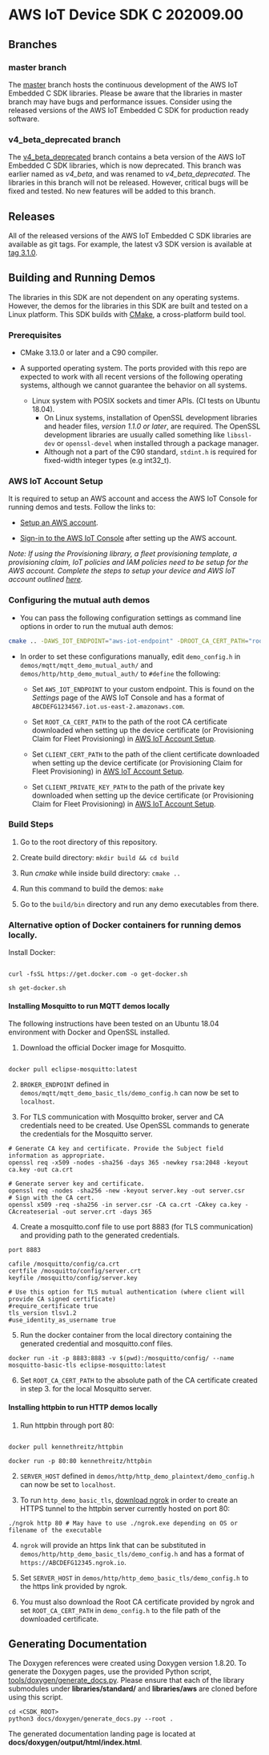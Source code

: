 
# AWS IoT Device SDK C 202009.00


## Branches


### master branch
The [master](https://github.com/aws/aws-iot-device-sdk-embedded-C/tree/master) branch hosts the continuous development of the AWS IoT Embedded C SDK libraries. Please be aware that the libraries in master branch may have bugs and performance issues. Consider using the released versions of the AWS IoT Embedded C SDK for production ready software.

### v4_beta_deprecated branch
The [v4_beta_deprecated](https://github.com/aws/aws-iot-device-sdk-embedded-C/tree/v4_beta_deprecated) branch contains a beta version of the AWS IoT Embedded C SDK libraries, which is now deprecated. This branch was earlier named as *v4_beta*, and was renamed to *v4_beta_deprecated*. The libraries in this branch will not be released. However, critical bugs will be fixed and tested. No new features will be added to this branch.


## Releases

All of the released versions of the AWS IoT Embedded C SDK libraries are available as git tags. For example, the latest v3 SDK version is available at [tag 3.1.0](https://github.com/aws/aws-iot-device-sdk-embedded-C/tree/v3.1.0).

## Building and Running Demos

  

The libraries in this SDK are not dependent on any operating systems. However, the demos for the libraries in this SDK are built and tested on a Linux platform. This SDK builds with [CMake](https://cmake.org/), a cross-platform build tool.



### Prerequisites

- CMake 3.13.0 or later and a C90 compiler.

- A supported operating system. The ports provided with this repo are expected to work with all recent versions of the following operating systems, although we cannot guarantee the behavior on all systems.
    - Linux system with POSIX sockets and timer APIs. (CI tests on Ubuntu 18.04).
        - On Linux systems, installation of OpenSSL development libraries and header files, *version 1.1.0 or later*, are required. The OpenSSL development libraries are usually called something like `libssl-dev` or `openssl-devel` when installed through a package manager.
        - Although not a part of the C90 standard, `stdint.h` is required for fixed-width integer types (e.g int32_t).



### AWS IoT Account Setup

It is required to setup an AWS account and access the AWS IoT Console for running demos and tests. Follow the links to:

-  [Setup an AWS account](https://docs.aws.amazon.com/iot/latest/developerguide/iot-console-signin.html).

-  [Sign-in to the AWS IoT Console](https://docs.aws.amazon.com/iot/latest/developerguide/iot-console-signin.html) after setting up the AWS account.



*Note: If using the Provisioning library, a fleet provisioning template, a provisioning claim, IoT policies and IAM policies need to be setup for the AWS account. Complete the steps to setup your device and AWS IoT account outlined [here](https://docs.aws.amazon.com/iot/latest/developerguide/provision-wo-cert.html#use-claim).*



### Configuring the mutual auth demos

- You can pass the following configuration settings as command line options in order to run the mutual auth demos: 
```bash
cmake .. -DAWS_IOT_ENDPOINT="aws-iot-endpoint" -DROOT_CA_CERT_PATH="root-ca-path" -DCLIENT_CERT_PATH="certificate-path" -DCLIENT_PRIVATE_KEY_PATH="private-key-path" 
```

- In order to set these configurations manually, edit `demo_config.h` in `demos/mqtt/mqtt_demo_mutual_auth/` and `demos/http/http_demo_mutual_auth/` to `#define` the following:

	- Set `AWS_IOT_ENDPOINT` to your custom endpoint. This is found on the *Settings* page of the AWS IoT Console and has a format of `ABCDEFG1234567.iot.us-east-2.amazonaws.com`.

	- Set `ROOT_CA_CERT_PATH` to the path of the root CA certificate downloaded when setting up the device certificate (or Provisioning Claim for Fleet Provisioning) in [AWS IoT Account Setup](https://github.com/aws/aws-iot-device-sdk-embedded-C/tree/v4_beta#aws-iot-account-setup).

	- Set `CLIENT_CERT_PATH` to the path of the client certificate downloaded when setting up the device certificate (or Provisioning Claim for Fleet Provisioning) in [AWS IoT Account Setup](https://github.com/aws/aws-iot-device-sdk-embedded-C/tree/v4_beta#aws-iot-account-setup).

	- Set `CLIENT_PRIVATE_KEY_PATH` to the path of the private key downloaded when setting up the device certificate (or Provisioning Claim for Fleet Provisioning) in [AWS IoT Account Setup](https://github.com/aws/aws-iot-device-sdk-embedded-C/tree/v4_beta#aws-iot-account-setup).



### Build Steps

1. Go to the root directory of this repository.

1. Create build directory: `mkdir build && cd build`

1. Run *cmake* while inside build directory: `cmake ..`

1. Run this command to build the demos: `make`

1. Go to the `build/bin` directory and run any demo executables from there.

### Alternative option of Docker containers for running demos locally.

Install Docker:

```shell

curl -fsSL https://get.docker.com -o get-docker.sh

sh get-docker.sh

```

#### Installing Mosquitto to run MQTT demos locally

The following instructions have been tested on an Ubuntu 18.04 environment with Docker and OpenSSL installed.

1.  Download the official Docker image for Mosquitto.

```shell

docker pull eclipse-mosquitto:latest

```
2.  `BROKER_ENDPOINT` defined in `demos/mqtt/mqtt_demo_basic_tls/demo_config.h` can now be set to `localhost`.

3. For TLS communication with Mosquitto broker, server and CA credentials need to be created. Use OpenSSL commands to generate the credentials for the Mosquitto server.
```shell
# Generate CA key and certificate. Provide the Subject field information as appropriate.
openssl req -x509 -nodes -sha256 -days 365 -newkey rsa:2048 -keyout ca.key -out ca.crt
```

```shell
# Generate server key and certificate.
openssl req -nodes -sha256 -new -keyout server.key -out server.csr
# Sign with the CA cert.
openssl x509 -req -sha256 -in server.csr -CA ca.crt -CAkey ca.key -CAcreateserial -out server.crt -days 365

```

4. Create a mosquitto.conf file to use port 8883 (for TLS communication) and providing path to the generated credentials.

```
port 8883

cafile /mosquitto/config/ca.crt
certfile /mosquitto/config/server.crt
keyfile /mosquitto/config/server.key

# Use this option for TLS mutual authentication (where client will provide CA signed certificate)
#require_certificate true
tls_version tlsv1.2
#use_identity_as_username true

```

5. Run the docker container from the local directory containing the generated credential and mosquitto.conf files.

```shell
docker run -it -p 8883:8883 -v $(pwd):/mosquitto/config/ --name mosquitto-basic-tls eclipse-mosquitto:latest
```

6. Set `ROOT_CA_CERT_PATH` to the absolute path of the CA certificate created in step 3. for the local Mosquitto server.


#### Installing httpbin to run HTTP demos locally

1. Run httpbin through port 80:

```shell

docker pull kennethreitz/httpbin

docker run -p 80:80 kennethreitz/httpbin

```

2.  `SERVER_HOST` defined in `demos/http/http_demo_plaintext/demo_config.h` can now be set to `localhost`.

3. To run `http_demo_basic_tls`, [download ngrok](https://ngrok.com/download) in order to create an HTTPS tunnel to the httpbin server currently hosted on port 80:

```shell
./ngrok http 80 # May have to use ./ngrok.exe depending on OS or filename of the executable
```

4.  `ngrok` will provide an https link that can be substituted in `demos/http/http_demo_basic_tls/demo_config.h` and has a format of `https://ABCDEFG12345.ngrok.io`.

5. Set `SERVER_HOST` in `demos/http/http_demo_basic_tls/demo_config.h` to the https link provided by ngrok.

6. You must also download the Root CA certificate provided by ngrok and set `ROOT_CA_CERT_PATH` in `demo_config.h` to the file path of the downloaded certificate.

## Generating Documentation

The Doxygen references were created using Doxygen version 1.8.20. To generate the
Doxygen pages, use the provided Python script, [tools/doxygen/generate_docs.py](tools/doxygen/generate_docs.py).
Please ensure that each of the library submodules under **libraries/standard/** and **libraries/aws** are cloned before using
this script.

```shell
cd <CSDK_ROOT>
python3 docs/doxygen/generate_docs.py --root .
```

The generated documentation landing page is located at **docs/doxygen/output/html/index.html**.

